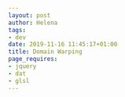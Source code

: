 ```yaml
---
layout: post
author: Helena
tags:
- dev
date: 2019-11-16 11:45:17+01:00
title: Domain Warping
page_requires:
- jquery
- dat
- glsl
---
```


<canvas class="glsl-canvas" data-fragment-url="/assets/fragment.glsl" width="900" height="900"></canvas>
<!--
<script>
var stats = new Stats();
stats.showPanel(0); // 0: fps, 1: ms, 2: mb, 3+: custom
document.body.appendChild(stats.dom);
</script>
-->
